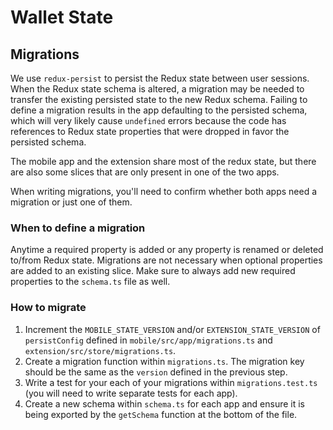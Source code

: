 # Wallet State

## Migrations

We use `redux-persist` to persist the Redux state between user sessions. When the Redux state schema is altered, a migration may be needed to transfer the existing persisted state to the new Redux schema. Failing to define a migration results in the app defaulting to the persisted schema, which will very likely cause `undefined` errors because the code has references to Redux state properties that were dropped in favor the persisted schema.

The mobile app and the extension share most of the redux state, but there are also some slices that are only present in one of the two apps.

When writing migrations, you'll need to confirm whether both apps need a migration or just one of them.

### When to define a migration

Anytime a required property is added or any property is renamed or deleted to/from Redux state. Migrations are not necessary when optional properties are added to an existing slice. Make sure to always add new required properties to the `schema.ts` file as well.

### How to migrate

1. Increment the `MOBILE_STATE_VERSION` and/or `EXTENSION_STATE_VERSION` of `persistConfig` defined in `mobile/src/app/migrations.ts` and `extension/src/store/migrations.ts`.
2. Create a migration function within `migrations.ts`. The migration key should be the same as the `version` defined in the previous step.
3. Write a test for your each of your migrations within `migrations.test.ts` (you will need to write separate tests for each app).
4. Create a new schema within `schema.ts` for each app and ensure it is being exported by the `getSchema` function at the bottom of the file.
